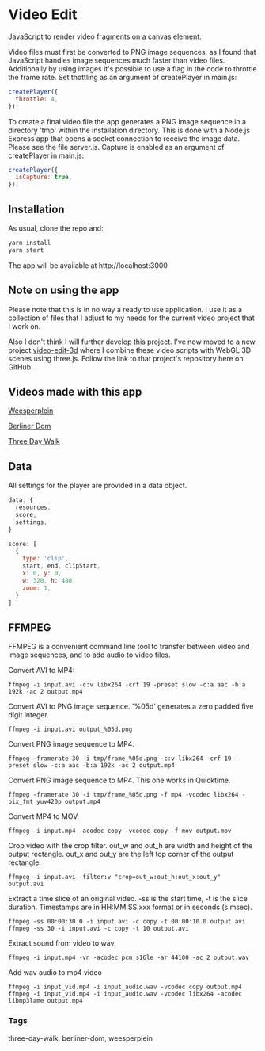 # Video Edit

JavaScript to render video fragments on a canvas element. 

Video files must first be converted to PNG image sequences, as I found that JavaScript handles image sequences much faster than video files. Additionally by using images it's possible to use a flag in the code to throttle the frame rate. Set thottling as an argument of createPlayer in main.js:

```javascript
createPlayer({
  throttle: 4,
});
```

To create a final video file the app generates a PNG image sequence in a directory 'tmp' within the installation directory. This is done with a Node.js Express app that opens a socket connection to receive the image data. Please see the file server.js. Capture is enabled as an argument of createPlayer in main.js:

```javascript
createPlayer({
  isCapture: true,
});
```

## Installation


As usual, clone the repo and:

```bash
yarn install
yarn start
```

The app will be available at http://localhost:3000

## Note on using the app

Please note that this is in no way a ready to use application. I use it as a collection of files that I adjust to my needs for the current video project that I work on.

Also I don't think I will further develop this project. I've now moved to a new project [video-edit-3d](https://github.com/hisschemoller/video-edit-3d) where I combine these video scripts with WebGL 3D scenes using three.js. Follow the link to that project's repository here on GitHub.

## Videos made with this app

[Weesperplein](https://youtu.be/qBblh8aPP38)

[Berliner Dom](https://youtu.be/E3PbfHYp2gE)

[Three Day Walk](https://youtu.be/cnD8Nd36EC0)

## Data

All settings for the player are provided in a data object.

```javascript
data: {
  resources,
  score,
  settings,
}
```

```javascript
score: [
  {
    type: 'clip',
    start, end, clipStart,
    x: 0, y: 0,
    w: 320, h: 480,
    zoom: 1,
  }
]
```

## FFMPEG

FFMPEG is a convenient command line tool to transfer between video and image sequences, and to add audio to video files.

Convert AVI to MP4:

```
ffmpeg -i input.avi -c:v libx264 -crf 19 -preset slow -c:a aac -b:a 192k -ac 2 output.mp4
```

Convert AVI to PNG image sequence.
'%05d' generates a zero padded five digit integer.

```
ffmpeg -i input.avi output_%05d.png
```

Convert PNG image sequence to MP4.

```
ffmpeg -framerate 30 -i tmp/frame_%05d.png -c:v libx264 -crf 19 -preset slow -c:a aac -b:a 192k -ac 2 output.mp4
```
Convert PNG image sequence to MP4. This one works in Quicktime.

```
ffmpeg -framerate 30 -i tmp/frame_%05d.png -f mp4 -vcodec libx264 -pix_fmt yuv420p output.mp4
```

Convert MP4 to MOV.

```
ffmpeg -i input.mp4 -acodec copy -vcodec copy -f mov output.mov
```

Crop video with the crop filter.
out_w and out_h are width and height of the output rectangle.
out_x and out_y are the left top corner of the output rectangle.

```
ffmpeg -i input.avi -filter:v "crop=out_w:out_h:out_x:out_y" output.avi
```

Extract a time slice of an original video.
-ss is the start time,
-t is the slice duration.
Timestamps are in HH:MM:SS.xxx format or in seconds (s.msec).

```
ffmpeg -ss 00:00:30.0 -i input.avi -c copy -t 00:00:10.0 output.avi
ffmpeg -ss 30 -i input.avi -c copy -t 10 output.avi
```

Extract sound from video to wav.

```
ffmpeg -i input.mp4 -vn -acodec pcm_s16le -ar 44100 -ac 2 output.wav
```

Add wav audio to mp4 video

```
ffmpeg -i input_vid.mp4 -i input_audio.wav -vcodec copy output.mp4
ffmpeg -i input_vid.mp4 -i input_audio.wav -vcodec libx264 -acodec libmp3lame output.mp4
```

### Tags
three-day-walk, berliner-dom, weesperplein
